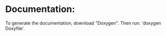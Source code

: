 Documentation:
===================================

To generate the documentation, download "Doxygen".
Then run: 'doxygen Doxyfile'.

